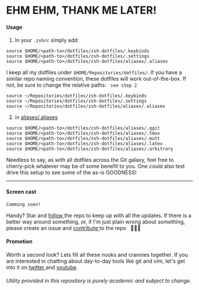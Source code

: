 # EHM EHM, THANK ME LATER!

#### Usage

1. In your `.zshrc` simply add:
```
source $HOME/<path-to>/dotfiles/zsh-dotfiles/.keybinds
source $HOME/<path-to>/dotfiles/zsh-dotfiles/.settings
source $HOME/<path-to>/dotfiles/zsh-dotfiles/aliases/.aliases
```

I keep all my dotfiles under `$HOME/Repositories/dotfiles/`.
If you have a similar repo naming convention, these dotfiles will work out-of-the-box.
If not, be sure to change the relative paths: ` see step 2`

```
source ~/Repositories/dotfiles/zsh-dotfiles/.keybinds
source ~/Repositories/dotfiles/zsh-dotfiles/.settings
source ~/Repositories/dotfiles/zsh-dotfiles/aliases/.aliases
```

2. in [ aliases/.aliases ](https://github.com/edisonslightbulbs/zsh-dotfiles/blob/master/aliases/.aliases)
```
source $HOME/<path-to>/dotfiles/zsh-dotfiles/aliases/.ggit
source $HOME/<path-to>/dotfiles/zsh-dotfiles/aliases/.tmux
source $HOME/<path-to>/dotfiles/zsh-dotfiles/aliases/.mutt
source $HOME/<path-to>/dotfiles/zsh-dotfiles/aliases/.latex
source $HOME/<path-to>/dotfiles/zsh-dotfiles/aliases/.arbitrary
```
Needless to say, as with all dotfiles across the Git galaxy, feel free to cherry-pick whatever may be of some benefit to you. One could also test drive this setup to see some of the as-is GOODNESS!

* * *

#### Screen cast

`Comming soon!`


Handy? Star and [ follow ](https://github.com/edisonslightbulbs/zsh-dotfiles/subscription)  the repo to keep up with all the updates.
If there is a better way around something, or, if I'm just plain wrong about something, please create an issue and [ contribute ](https://github.com/edisonslightbulbs/zsh-dotfiles/fork) to the repo
   👏🍻🍻

#### Promotion

Worth a second look? Lets fill all these nooks and crannies together.
If you are interested in chatting about day-to-day tools like git and vim,
let's get into it on [ twitter ](https://twitter.com/antiqueeverett) and [ youtube](https://www.youtube.com/channel/UCKkeK-xQiIWc3jzBbUel9ww?view_as=subscriber).

###### Utility provided in this repository is purely academic and subject to change.

